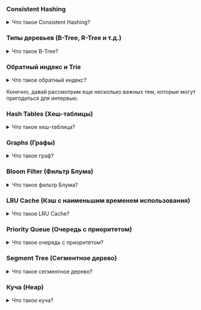 ### Consistent Hashing

<details>
<summary>Что такое Consistent Hashing?</summary>
Consistent Hashing - это техника распределения ключей по множеству узлов (например, серверов) таким образом, что минимальное количество ключей нужно перераспределить, когда узел добавляется или удаляется. Это особенно полезно в распределенных системах и кешах.

#### Пример кода на JavaScript:
```javascript
class ConsistentHashing {
    constructor(nodes = [], replicas = 100) {
        this.replicas = replicas;
        this.ring = new Map();
        this.sortedKeys = [];
        nodes.forEach(node => this.addNode(node));
    }

    hashFn(str) {
        // Простая хэш-функция
        let hash = 0;
        for (let i = 0; i < str.length; i++) {
            hash = (hash << 5) - hash + str.charCodeAt(i);
            hash |= 0;
        }
        return hash;
    }

    addNode(node) {
        for (let i = 0; i < this.replicas; i++) {
            const key = this.hashFn(`${node}-${i}`);
            this.ring.set(key, node);
            this.sortedKeys.push(key);
        }
        this.sortedKeys.sort((a, b) => a - b);
    }

    getNode(key) {
        const hash = this.hashFn(key);
        for (let i = 0; i < this.sortedKeys.length; i++) {
            if (hash <= this.sortedKeys[i]) {
                return this.ring.get(this.sortedKeys[i]);
            }
        }
        return this.ring.get(this.sortedKeys[0]);
    }
}

// Пример использования
const nodes = ['Node1', 'Node2', 'Node3'];
const ch = new ConsistentHashing(nodes);
console.log(ch.getNode('my-key'));
```

#### Преимущества:
- **Минимальная перегруппировка ключей**: при добавлении или удалении узлов.
- **Высокая масштабируемость**: позволяет легко добавлять новые узлы.
- **Эффективность распределения нагрузки**: ключи равномерно распределяются по узлам.
</details>

### Типы деревьев (B-Tree, R-Tree и т.д.)

<details>
<summary>Что такое B-Tree?</summary>
B-Tree - это сбалансированное дерево поиска, в котором каждая вершина может иметь несколько потомков и ключей. Это позволяет эффективно выполнять операции поиска, вставки и удаления.

#### Пример кода на JavaScript:
```javascript
class BTreeNode {
    constructor(t, leaf = false) {
        this.t = t;
        this.leaf = leaf;
        this.keys = [];
        this.children = [];
    }

    traverse() {
        for (let i = 0; i < this.keys.length; i++) {
            if (!this.leaf) {
                this.children[i].traverse();
            }
            console.log(this.keys[i]);
        }
        if (!this.leaf) {
            this.children[this.keys.length].traverse();
        }
    }

    search(key) {
        let i = 0;
        while (i < this.keys.length && key > this.keys[i]) {
            i++;
        }

        if (this.keys[i] === key) {
            return this;
        }

        if (this.leaf) {
            return null;
        }

        return this.children[i].search(key);
    }
}

class BTree {
    constructor(t) {
        this.root = new BTreeNode(t, true);
        this.t = t;
    }

    traverse() {
        if (this.root != null) {
            this.root.traverse();
        }
    }

    search(key) {
        return (this.root == null) ? null : this.root.search(key);
    }
}

// Пример использования
const t = 3;
const btree = new BTree(t);
btree.traverse();
```

#### Преимущества:
- **Эффективное управление памятью**: уменьшает количество дисковых операций.
- **Сбалансированность**: гарантирует логарифмическое время для основных операций.
- **Используется в базах данных**: например, для индексов в реляционных СУБД.

<summary>Что такое R-Tree?</summary>
R-Tree - это дерево, используемое для индексирования многомерных данных, таких как географические координаты, прямоугольники или полигоны. Оно особенно полезно для пространственных баз данных.

#### Пример кода на JavaScript:
```javascript
class Rectangle {
    constructor(minX, minY, maxX, maxY) {
        this.minX = minX;
        this.minY = minY;
        this.maxX = maxX;
        this.maxY = maxY;
    }

    intersects(other) {
        return this.minX <= other.maxX && this.maxX >= other.minX && this.minY <= other.maxY && this.maxY >= other.minY;
    }
}

class RTreeNode {
    constructor(rectangle, children = []) {
        this.rectangle = rectangle;
        this.children = children;
    }
}

class RTree {
    constructor() {
        this.root = null;
    }

    insert(rectangle) {
        if (this.root === null) {
            this.root = new RTreeNode(rectangle);
        } else {
            // Здесь должна быть логика вставки, которая учитывает разбиение и балансировку
        }
    }

    search(rectangle, results = []) {
        if (this.root === null) {
            return results;
        }

        this._search(this.root, rectangle, results);
        return results;
    }

    _search(node, rectangle, results) {
        if (node.rectangle.intersects(rectangle)) {
            if (node.children.length === 0) {
                results.push(node.rectangle);
            } else {
                for (const child of node.children) {
                    this._search(child, rectangle, results);
                }
            }
        }
    }
}

// Пример использования
const rtree = new RTree();
rtree.insert(new Rectangle(0, 0, 10, 10));
console.log(rtree.search(new Rectangle(5, 5, 15, 15)));
```

#### Преимущества:
- **Эффективен для пространственных запросов**: таких как поиск пересечений и диапазонов.
- **Используется в ГИС**: для управления географической информацией и картами.
</details>

### Обратный индекс и Trie

<details>
<summary>Что такое обратный индекс?</summary>
Обратный индекс (Reverse Index) - это структура данных, используемая для быстрого поиска документов, содержащих определенные слова. Он широко используется в поисковых системах.

#### Пример кода на JavaScript:
```javascript
class InvertedIndex {
    constructor() {
        this.index = {};
    }

    add(document, id) {
        const words = document.split(/\W+/);
        words.forEach(word => {
            if (!this.index[word]) {
                this.index[word] = [];
            }
            if (!this.index[word].includes(id)) {
                this.index[word].push(id);
            }
        });
    }

    search(query) {
        return this.index[query] || [];
    }
}

// Пример использования
const ii = new InvertedIndex();
ii.add("Hello world", 1);
ii.add("Hello there", 2);
console.log(ii.search("Hello")); // [1, 2]
```

#### Преимущества:
- **Быстрый поиск документов**: по ключевым словам.
- **Эффективность для полнотекстового поиска**: особенно в больших объемах данных.
- **Используется в поисковых системах**: таких как Google и Elasticsearch.

<summary>Что такое Trie?</summary>
Trie (префиксное дерево) - это структура данных, используемая для хранения множества строк, где каждая вершина представляет собой общий префикс. Trie эффективен для автозаполнения и поиска по префиксу.

#### Пример кода на JavaScript:
```javascript
class TrieNode {
    constructor() {
        this.children = {};
        this.isEndOfWord = false;
    }
}

class Trie {
    constructor() {
        this.root = new TrieNode();
    }

    insert(word) {
        let node = this.root;
        for (let char of word) {
            if (!node.children[char]) {
                node.children[char] = new TrieNode();
            }
            node = node.children[char];
        }
        node.isEndOfWord = true;
    }

    search(word) {
        let node = this.root;
        for (let char of word) {
            if (!node.children[char]) {
                return false;
            }
            node = node.children[char];
        }
        return node.isEndOfWord;
    }

    startsWith(prefix) {
        let node = this.root;
        for (let char of prefix) {
            if (!node.children[char]) {
                return false;
            }
            node = node.children[char];
        }
        return true;
    }
}

// Пример использования
const trie = new Trie();
trie.insert("hello");
console.log(trie.search("hello")); // true
console.log(trie.startsWith("hell")); // true
```

#### Преимущества:
- **Б

ыстрый поиск по префиксу**: идеально подходит для автозаполнения.
- **Эффективное использование памяти**: благодаря общей структуре для префиксов.
- **Используется в текстовых процессорах**: и поисковых системах для автодополнения и исправления ошибок.
</details>

Конечно, давай рассмотрим еще несколько важных тем, которые могут пригодиться для интервью.

### Hash Tables (Хеш-таблицы)

<details>
<summary>Что такое хеш-таблица?</summary>
Хеш-таблица - это структура данных, которая ассоциирует ключи с значениями с использованием хеш-функции. Она обеспечивает быстрый доступ к данным.

#### Пример кода на JavaScript:
```javascript
class HashTable {
    constructor(size = 53) {
        this.keyMap = new Array(size);
    }

    _hash(key) {
        let total = 0;
        const WEIRD_PRIME = 31;
        for (let i = 0; i < Math.min(key.length, 100); i++) {
            let char = key[i];
            let value = char.charCodeAt(0) - 96;
            total = (total * WEIRD_PRIME + value) % this.keyMap.length;
        }
        return total;
    }

    set(key, value) {
        let index = this._hash(key);
        if (!this.keyMap[index]) {
            this.keyMap[index] = [];
        }
        this.keyMap[index].push([key, value]);
    }

    get(key) {
        let index = this._hash(key);
        if (this.keyMap[index]) {
            for (let i = 0; i < this.keyMap[index].length; i++) {
                if (this.keyMap[index][i][0] === key) {
                    return this.keyMap[index][i][1];
                }
            }
        }
        return undefined;
    }

    keys() {
        let keysArr = [];
        for (let i = 0; i < this.keyMap.length; i++) {
            if (this.keyMap[i]) {
                for (let j = 0; j < this.keyMap[i].length; j++) {
                    if (!keysArr.includes(this.keyMap[i][j][0])) {
                        keysArr.push(this.keyMap[i][j][0]);
                    }
                }
            }
        }
        return keysArr;
    }

    values() {
        let valuesArr = [];
        for (let i = 0; i < this.keyMap.length; i++) {
            if (this.keyMap[i]) {
                for (let j = 0; j < this.keyMap[i].length; j++) {
                    if (!valuesArr.includes(this.keyMap[i][j][1])) {
                        valuesArr.push(this.keyMap[i][j][1]);
                    }
                }
            }
        }
        return valuesArr;
    }
}

// Пример использования
let ht = new HashTable();
ht.set("hello", "world");
ht.set("foo", "bar");
console.log(ht.get("hello")); // "world"
console.log(ht.keys()); // ["hello", "foo"]
console.log(ht.values()); // ["world", "bar"]
```

#### Преимущества:
- **Быстрый доступ к данным**: за счет использования хеш-функции.
- **Эффективное использование памяти**: при правильном выборе размера хеш-таблицы.
- **Используется в базах данных и кэшах**: для быстрого доступа к данным.
</details>

### Graphs (Графы)

<details>
<summary>Что такое граф?</summary>
Граф - это структура данных, состоящая из вершин (или узлов) и ребер, соединяющих эти вершины. Графы могут быть направленными или ненаправленными.

#### Пример кода на JavaScript:
```javascript
class Graph {
    constructor() {
        this.adjacencyList = {};
    }

    addVertex(vertex) {
        if (!this.adjacencyList[vertex]) this.adjacencyList[vertex] = [];
    }

    addEdge(v1, v2) {
        this.adjacencyList[v1].push(v2);
        this.adjacencyList[v2].push(v1);
    }

    removeEdge(v1, v2) {
        this.adjacencyList[v1] = this.adjacencyList[v1].filter(
            v => v !== v2
        );
        this.adjacencyList[v2] = this.adjacencyList[v2].filter(
            v => v !== v1
        );
    }

    removeVertex(vertex) {
        while (this.adjacencyList[vertex].length) {
            const adjacentVertex = this.adjacencyList[vertex].pop();
            this.removeEdge(vertex, adjacentVertex);
        }
        delete this.adjacencyList[vertex];
    }

    depthFirstRecursive(start) {
        const result = [];
        const visited = {};
        const adjacencyList = this.adjacencyList;

        (function dfs(vertex) {
            if (!vertex) return null;
            visited[vertex] = true;
            result.push(vertex);
            adjacencyList[vertex].forEach(neighbor => {
                if (!visited[neighbor]) {
                    return dfs(neighbor);
                }
            });
        })(start);

        return result;
    }

    breadthFirst(start) {
        const queue = [start];
        const result = [];
        const visited = {};
        let currentVertex;

        visited[start] = true;
        while (queue.length) {
            currentVertex = queue.shift();
            result.push(currentVertex);

            this.adjacencyList[currentVertex].forEach(neighbor => {
                if (!visited[neighbor]) {
                    visited[neighbor] = true;
                    queue.push(neighbor);
                }
            });
        }
        return result;
    }
}

// Пример использования
let g = new Graph();
g.addVertex("A");
g.addVertex("B");
g.addVertex("C");
g.addEdge("A", "B");
g.addEdge("A", "C");
console.log(g.depthFirstRecursive("A")); // ["A", "B", "C"]
console.log(g.breadthFirst("A")); // ["A", "B", "C"]
```

#### Преимущества:
- **Моделирование реальных систем**: таких как социальные сети или транспортные сети.
- **Эффективные алгоритмы поиска и обхода**: например, DFS и BFS.
- **Используется в базах данных**: для представления и обработки графов данных.
</details>

### Bloom Filter (Фильтр Блума)

<details>
<summary>Что такое фильтр Блума?</summary>
Фильтр Блума - это вероятностная структура данных, используемая для проверки наличия элемента в множестве. Он позволяет с высокой вероятностью определить, что элемент не присутствует, и с определенной вероятностью утверждать, что элемент присутствует.

#### Пример кода на JavaScript:
```javascript
class BloomFilter {
    constructor(size = 100) {
        this.size = size;
        this.bitArray = new Array(size).fill(0);
        this.hashFunctions = [
            this._hashFn1,
            this._hashFn2,
            this._hashFn3
        ];
    }

    _hashFn1(item) {
        let hash = 0;
        for (let i = 0; i < item.length; i++) {
            hash = (hash << 5) + item.charCodeAt(i);
            hash = hash & hash;
            hash = Math.abs(hash);
        }
        return hash % this.size;
    }

    _hashFn2(item) {
        let hash = 0;
        for (let i = 0; i < item.length; i++) {
            hash = (hash << 7) + item.charCodeAt(i);
            hash = hash & hash;
            hash = Math.abs(hash);
        }
        return hash % this.size;
    }

    _hashFn3(item) {
        let hash = 0;
        for (let i = 0; i < item.length; i++) {
            hash = (hash << 3) + item.charCodeAt(i);
            hash = hash & hash;
            hash = Math.abs(hash);
        }
        return hash % this.size;
    }

    add(item) {
        this.hashFunctions.forEach(fn => {
            const hash = fn(item);
            this.bitArray[hash] = 1;
        });
    }

    contains(item) {
        return this.hashFunctions.every(fn => {
            const hash = fn(item);
            return this.bitArray[hash] === 1;
        });
    }
}

// Пример использования
let bf = new BloomFilter(20);
bf.add("apple");
console.log(bf.contains("apple")); // true
console.log(bf.contains("banana")); // false
```

#### Преимущества:
- **Эффективность по памяти**: занимает меньше места по сравнению с множествами.
- **Быстрота операций**: проверка наличия и добавление элементов происходят очень быстро.
- **Используется в системах кэширования**: и для фильтрации спама.
</details>

### LRU Cache (Кэш с наименьшим временем использования)

<details>
<summary>Что такое LRU Cache?</summary>
LRU (Least Recently Used) Cache - это структура данных, которая удаляет наименее недавно используемые элементы, когда кэш достигает своего предела. Это полезно для поддержания набора наиболее актуальных данных.

#### Пример кода на JavaScript:
```javascript
class LRUCache {
    constructor(capacity) {
        this.capacity = capacity;
        this.cache = new Map();
    }

    get(key) {
        if (!this.cache.has(key)) return -1;
        const value = this.cache.get(key);
        this.cache.delete(key);
        this.cache.set

```javascript
(key, value);
        return value;
    }

    put(key, value) {
        if (this.cache.has(key)) {
            this.cache.delete(key);
        } else if (this.cache.size >= this.capacity) {
            const oldestKey = this.cache.keys().next().value;
            this.cache.delete(oldestKey);
        }
        this.cache.set(key, value);
    }
}

// Пример использования
let lru = new LRUCache(2);
lru.put(1, 1);
lru.put(2, 2);
console.log(lru.get(1)); // 1
lru.put(3, 3); // Удаляет ключ 2
console.log(lru.get(2)); // -1 (не найден)
lru.put(4, 4); // Удаляет ключ 1
console.log(lru.get(1)); // -1 (не найден)
console.log(lru.get(3)); // 3
console.log(lru.get(4)); // 4
```

#### Преимущества:
- **Эффективное использование памяти**: сохраняет только наиболее актуальные данные.
- **Высокая производительность**: обеспечивает быстрый доступ к часто используемым данным.
- **Используется в системах кэширования**: и для оптимизации доступа к данным.
</details>

### Priority Queue (Очередь с приоритетом)

<details>
<summary>Что такое очередь с приоритетом?</summary>
Очередь с приоритетом - это структура данных, где каждый элемент имеет приоритет. Элементы с более высоким приоритетом обрабатываются раньше элементов с более низким приоритетом.

#### Пример кода на JavaScript:
```javascript
class PriorityQueue {
    constructor() {
        this.values = [];
    }

    enqueue(val, priority) {
        this.values.push({ val, priority });
        this.sort();
    }

    dequeue() {
        return this.values.shift();
    }

    sort() {
        this.values.sort((a, b) => a.priority - b.priority);
    }
}

// Пример использования
let pq = new PriorityQueue();
pq.enqueue("cold", 5);
pq.enqueue("gunshot wound", 1);
pq.enqueue("high fever", 2);
console.log(pq.dequeue()); // { val: "gunshot wound", priority: 1 }
console.log(pq.dequeue()); // { val: "high fever", priority: 2 }
console.log(pq.dequeue()); // { val: "cold", priority: 5 }
```

#### Преимущества:
- **Управление приоритетами задач**: позволяет обрабатывать более важные задачи в первую очередь.
- **Гибкость**: может быть использована для различных алгоритмов, таких как алгоритм Дейкстры.
- **Используется в операционных системах и сетях**: для управления задачами и трафиком.
</details>

### Segment Tree (Сегментное дерево)

<details>
<summary>Что такое сегментное дерево?</summary>
Сегментное дерево - это структура данных, которая позволяет эффективно выполнять запросы и обновления на поддиапазонах массива.

#### Пример кода на JavaScript:
```javascript
class SegmentTree {
    constructor(arr) {
        this.n = arr.length;
        this.tree = new Array(2 * this.n).fill(0);
        this.build(arr);
    }

    build(arr) {
        for (let i = 0; i < this.n; i++) {
            this.tree[this.n + i] = arr[i];
        }
        for (let i = this.n - 1; i > 0; --i) {
            this.tree[i] = this.tree[i * 2] + this.tree[i * 2 + 1];
        }
    }

    update(index, value) {
        index += this.n;
        this.tree[index] = value;
        while (index > 1) {
            index = Math.floor(index / 2);
            this.tree[index] = this.tree[index * 2] + this.tree[index * 2 + 1];
        }
    }

    sumRange(left, right) {
        left += this.n;
        right += this.n;
        let sum = 0;
        while (left <= right) {
            if (left % 2 === 1) sum += this.tree[left++];
            if (right % 2 === 0) sum += this.tree[right--];
            left = Math.floor(left / 2);
            right = Math.floor(right / 2) - 1;
        }
        return sum;
    }
}

// Пример использования
let arr = [1, 3, 5, 7, 9, 11];
let segTree = new SegmentTree(arr);
console.log(segTree.sumRange(1, 3)); // 15 (3 + 5 + 7)
segTree.update(1, 10);
console.log(segTree.sumRange(1, 3)); // 22 (10 + 5 + 7)
```

#### Преимущества:
- **Эффективные операции на поддиапазонах**: быстрое выполнение запросов и обновлений.
- **Гибкость**: может использоваться для различных типов запросов, таких как минимум или максимум на диапазоне.
- **Используется в алгоритмах и задачах на интервалы**: таких как нахождение суммы или максимума на поддиапазоне.
</details>

### Куча (Heap)

<details>
<summary>Что такое куча?</summary>
Куча - это специализированное дерево, которое удовлетворяет свойству кучи, где каждый узел имеет значение меньшее (или большее) чем его дочерние узлы. Максимальная куча (Max Heap) всегда имеет наибольшее значение в корне.

#### Пример кода на JavaScript:
```javascript
class MaxHeap {
    constructor() {
        this.values = [];
    }

    insert(element) {
        this.values.push(element);
        this.bubbleUp();
    }

    bubbleUp() {
        let idx = this.values.length - 1;
        const element = this.values[idx];
        while (idx > 0) {
            let parentIdx = Math.floor((idx - 1) / 2);
            let parent = this.values[parentIdx];
            if (element <= parent) break;
            this.values[parentIdx] = element;
            this.values[idx] = parent;
            idx = parentIdx;
        }
    }

    extractMax() {
        const max = this.values[0];
        const end = this.values.pop();
        if (this.values.length > 0) {
            this.values[0] = end;
            this.sinkDown();
        }
        return max;
    }

    sinkDown() {
        let idx = 0;
        const length = this.values.length;
        const element = this.values[0];
        while (true) {
            let leftChildIdx = 2 * idx + 1;
            let rightChildIdx = 2 * idx + 2;
            let leftChild, rightChild;
            let swap = null;

            if (leftChildIdx < length) {
                leftChild = this.values[leftChildIdx];
                if (leftChild > element) {
                    swap = leftChildIdx;
                }
            }
            if (rightChildIdx < length) {
                rightChild = this.values[rightChildIdx];
                if (
                    (swap === null && rightChild > element) ||
                    (swap !== null && rightChild > leftChild)
                ) {
                    swap = rightChildIdx;
                }
            }
            if (swap === null) break;
            this.values[idx] = this.values[swap];
            this.values[swap] = element;
            idx = swap;
        }
    }
}

// Пример использования
let heap = new MaxHeap();
heap.insert(55);
heap.insert(39);
heap.insert(41);
heap.insert(18);
heap.insert(27);
heap.insert(12);
heap.insert(33);
console.log(heap.extractMax()); // 55
console.log(heap.values); // [41, 39, 33, 18, 27, 12]
```

#### Преимущества:
- **Быстрое извлечение максимума или минимума**: за счет структуры кучи.
- **Эффективное добавление и удаление элементов**: операции происходят за логарифмическое время.
- **Используется в алгоритмах сортировки и приоритетных очередях**: например, HeapSort и Priority Queue.
</details>
